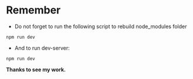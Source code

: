 # Remember

- Do not forget to run the following script to rebuild node_modules folder

 ```
 npm run dev
 ```

 - And to run dev-server:
 ```
 npm run dev
 ```

 __Thanks to see my work.__

